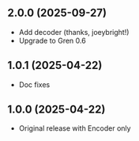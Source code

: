 ## 2.0.0 (2025-09-27)

* Add decoder (thanks, joeybright!)
* Upgrade to Gren 0.6

## 1.0.1 (2025-04-22)

* Doc fixes

## 1.0.0 (2025-04-22)

* Original release with Encoder only
